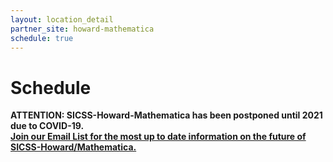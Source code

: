 ```yaml
---
layout: location_detail
partner_site: howard-mathematica
schedule: true
---
```



# Schedule

**ATTENTION: SICSS-Howard-Mathematica has been postponed until 2021 due to COVID-19.**<br><b>[Join our Email List for the most up to date information on the future of SICSS-Howard/Mathematica.](https://docs.google.com/forms/d/17poF12b9iLVCND-qUErcu7XluNlVDQq07syOeGOSMkY/viewform?edit_requested=true)</b>
